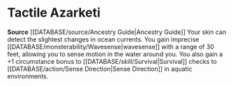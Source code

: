 ﻿---
id: '91'
name: Tactile Azarketi
rarity: Common
source: '[[DATABASE/source/Ancestry Guide|Ancestry Guide]]'
type: Heritage

---
# Tactile Azarketi

**Source** [[DATABASE/source/Ancestry Guide|Ancestry Guide]] 
Your skin can detect the slightest changes in ocean currents. You gain imprecise [[DATABASE/monsterability/Wavesense|wavesense]] with a range of 30 feet, allowing you to sense motion in the water around you. You also gain a +1 circumstance bonus to [[DATABASE/skill/Survival|Survival]] checks to [[DATABASE/action/Sense Direction|Sense Direction]] in aquatic environments.
